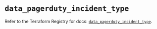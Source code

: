 # `data_pagerduty_incident_type`

Refer to the Terraform Registry for docs: [`data_pagerduty_incident_type`](https://registry.terraform.io/providers/pagerduty/pagerduty/3.29.0/docs/data-sources/incident_type).
